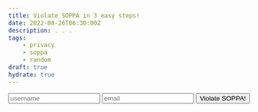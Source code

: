 ```yaml
---
title: Violate SOPPA in 3 easy steps!
date: 2022-08-26T06:30:00Z
description: . . .
tags:
    - privacy
    - soppa
    - random
draft: true
hydrate: true
---
```


<script lang="ts">
    let name: string = "";
    let email: string = "";

    const validEmail = /(?:[a-z0-9!#$%&'*+/=?^_`{|}~-]+(?:\.[a-z0-9!#$%&'*+/=?^_`{|}~-]+)*|"(?:[\x01-\x08\x0b\x0c\x0e-\x1f\x21\x23-\x5b\x5d-\x7f]|\\[\x01-\x09\x0b\x0c\x0e-\x7f])*")@(?:(?:[a-z0-9](?:[a-z0-9-]*[a-z0-9])?\.)+[a-z0-9](?:[a-z0-9-]*[a-z0-9])?|\[(?:(?:25[0-5]|2[0-4][0-9]|[01]?[0-9][0-9]?)\.){3}(?:25[0-5]|2[0-4][0-9]|[01]?[0-9][0-9]?|[a-z0-9-]*[a-z0-9]:(?:[\x01-\x08\x0b\x0c\x0e-\x1f\x21-\x5a\x53-\x7f]|\\[\x01-\x09\x0b\x0c\x0e-\x7f])+)\])/; // Regex for valid emails

    const onClick = () => {
        if (!email.match(validEmail)) {
            alert("Email field must be a valid email!")
            return
        }
    };

</script>

<div class="grid grid-cols-11 space-y-2">
    <input
        type="text"
        placeholder="username"
        bind:value={name}
        class="col-start-5 col-span-3"
    />
    <input 
        type="email" 
        placeholder="email" 
        bind:value={email}
        class="col-start-5 col-span-3" 
    />
    <button       
        on:click={onClick}
        id="btn"
        class="col-start-5 col-span-3"
    >
        <span>Violate SOPPA!</span>
    </button>

</div>
